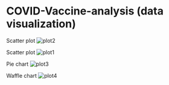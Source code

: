 # COVID-Vaccine-analysis (data visualization)

Scatter plot
![plot2](https://user-images.githubusercontent.com/74638365/108154007-358b3980-70aa-11eb-8fad-7caa5f758f43.PNG)

Scatter plot
![plot1](https://user-images.githubusercontent.com/74638365/108154011-3623d000-70aa-11eb-9ad2-4776ee4ec16b.PNG)

Pie chart
![plot3](https://user-images.githubusercontent.com/74638365/108154009-358b3980-70aa-11eb-9159-980291496fcb.PNG)

Waffle chart
![plot4](https://user-images.githubusercontent.com/74638365/108154010-358b3980-70aa-11eb-9e0d-c95d359fc798.PNG)

